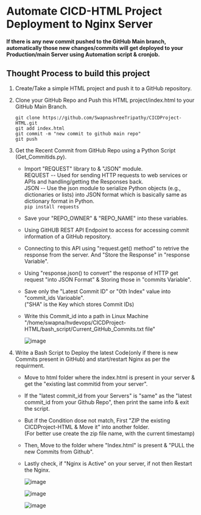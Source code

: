 # Automate CICD-HTML Project Deployment to Nginx Server 

#### If there is any new commit pushed to the GitHub Main branch, automatically those new changes/commits will get deployed to your Production/main Server using Automation script & cronjob.

## Thought Process to build this project


 1.	Create/Take a simple HTML project and push it to a GitHub repository.
 2.	Clone your GitHub Repo and Push this HTML project/index.html to your GitHub Main Branch.

       ``git clone https://github.com/SwapnashreeTripathy/CICDProject-HTML.git``<br>
   			 ``git add index.html``<br>
   			 ```git commit -m "new commit to github main repo"```<br>
   			 ``git push``<br>
      
3. Get the Recent Commit from GitHub Repo using a Python Script (Get_Commitids.py).

   * Import "REQUEST" library to  & "JSON" module.<br>
      REQUEST -- Used for sending HTTP requests to web services or APIs and handling/getting the Responses back.<br>
      JSON -- Use the json module to serialize Python objects (e.g., dictionaries or lists) into JSON format which is basically same as dictionary format in Python.<br>
      ```pip install requests```
     
   * Save your "REPO_OWNER" & "REPO_NAME" into these variables.<br>
   * Using GitHUB REST API Endpoint to access for accessing commit information of a GitHub repository.<br>
   * Connecting to this API using "request.get() method" to retrive the response from the server. And "Store the Response" in "response Variable".<br>
   * Using "response.json() to convert" the response of HTTP get request "into JSON Format" & Storing those in "commits Variable".<br>
   * Save only the "Latest Commit ID" or "0th Index" value into "commit_ids Varioable".<br>
     ("SHA" is the Key which stores Commit IDs)<br>
   * Write this Commit_id into a path in Linux Machine "/home/swapna/hvdevops/CICDProject-HTML/bash_script/Current_GitHub_Commits.txt file" 
     
     ![image](https://github.com/SwapnashreeTripathy/CICDProject-HTML/assets/139486876/a1b4b9a2-1e88-47e7-8cec-8875577164ea)
     
4. Write a Bash Script to Deploy the latest Code(only if there is new Commits present in GitHub) and start/restart Nginx as per the requirment.<br>
   * Move to html folder where the index.html is present in your server & get the "existing last commitid from your server".<br>
   * If the "latest commit_id from your Servers" is "same" as the "latest commit_id from your Github Repo", then print the same info & exit the script.<br>
   * But if the Condition dose not match, First "ZIP the existing CICDProject-HTML & Move it"  into another folder.<br>
     (For better use create the zip file name, with the current timestamp)<br>
   * Then, Move to the folder where "Index.html" is present & "PULL the new Commits from Github".<br>
   * Lastly check, if "Nginx is Active" on your server, if not then Restart the Nginx.<br>


     ![image](https://github.com/SwapnashreeTripathy/CICDProject-HTML/assets/139486876/1066eee9-361d-48d1-bebb-6744294ddc9e)

   
     ![image](https://github.com/SwapnashreeTripathy/CICDProject-HTML/assets/139486876/775784a6-df22-46ae-9163-c167ffa94f8e)

     ![image](https://github.com/SwapnashreeTripathy/CICDProject-HTML/assets/139486876/c1ac41f9-671b-4308-b7a7-05d2fcac3a17)


   
      
      
   	

